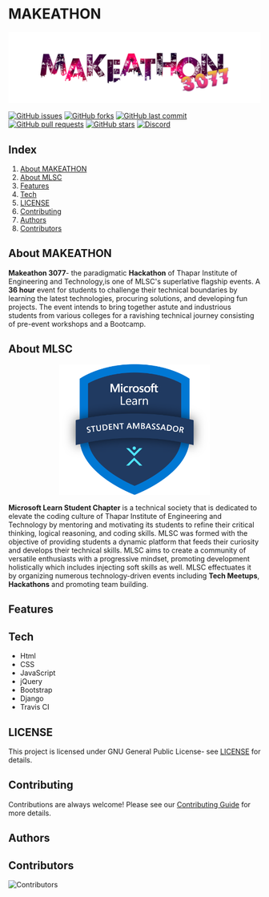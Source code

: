 # MAKEATHON

![Makeathon logo](./assets/makeathon3077.png "MAKEATHON 3077")

[![GitHub issues](https://img.shields.io/github/issues/MicrosoftStudentChapter/MAKEATHON?color=%2315AA3E%20%20&style=for-the-badge)](https://github.com/MicrosoftStudentChapter/MAKEATHON/issues)
[![GitHub forks](https://img.shields.io/github/forks/MicrosoftStudentChapter/MAKEATHON?color=%237A17E4%20%20&style=for-the-badge)](https://github.com/MicrosoftStudentChapter/MAKEATHON/network)
[![GitHub last commit](https://img.shields.io/github/last-commit/MicrosoftStudentChapter/MAKEATHON?color=%23F5700E%20%20&style=for-the-badge)](https://github.com/MicrosoftStudentChapter/MAKEATHON/commits/main)
[![GitHub pull requests](https://img.shields.io/github/issues-pr/MicrosoftStudentChapter/MAKEATHON?color=%23F50E50%20%20&style=for-the-badge)](https://github.com/MicrosoftStudentChapter/MAKEATHON/pulls)
[![GitHub stars](https://img.shields.io/github/stars/MicrosoftStudentChapter/MAKEATHON?color=%23FDB827&style=for-the-badge)](https://github.com/MicrosoftStudentChapter/MAKEATHON/stargazers)
[![Discord](https://img.shields.io/discord/720322067261554728?label=Discord&logo=discord)](https://discord.gg/CpAPtDC)

## Index
1. [About MAKEATHON](#about-makeathon)
2. [About MLSC](#about-mlsc)
3. [Features](#features)
4. [Tech](#tech)
5. [LICENSE](#license)
6. [Contributing](#contributing)
7. [Authors](#authors)
8. [Contributors](#contributors)


## About MAKEATHON

**Makeathon 3077**- the paradigmatic **Hackathon** of Thapar Institute of Engineering and Technology,is one of MLSC's superlative flagship events. A **36 hour** event for students to challenge their technical boundaries by learning the latest technologies, procuring solutions, and developing fun projects. The event intends to bring together astute and industrious students from various colleges for a ravishing technical journey consisting of pre-event workshops and a Bootcamp.

## About MLSC
<p align="center">
<img src="./assets/mlsc_logo.png" width=300; alt="MLSC Logo" title="MLSC Logo">
</p>

**Microsoft Learn Student Chapter** is a technical society that is dedicated to elevate the coding culture of Thapar Institute of Engineering and Technology by mentoring and motivating its students to refine their critical thinking, logical reasoning, and coding skills. MLSC was formed with the objective of providing students a dynamic platform that feeds their curiosity and develops their technical skills. MLSC aims to create a community of versatile enthusiasts with a progressive mindset, promoting development holistically which includes injecting soft skills as well. MLSC effectuates it by organizing numerous technology-driven events including **Tech Meetups**,  **Hackathons** and promoting team building.

## Features


## Tech
- Html
- CSS
- JavaScript
- jQuery
- Bootstrap
- Django
- Travis CI

## LICENSE
This project is licensed under GNU General Public License- see [LICENSE](./LICENSE) for details.

## Contributing
Contributions are always welcome! Please see our [Contributing Guide](./CONTRIBUTING.md) for more details.

## Authors


## Contributors
![Contributors](https://contrib.rocks/image?repo=MicrosoftStudentChapter/MAKEATHON "Our Contributors")
